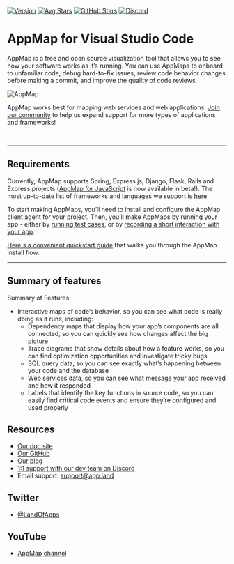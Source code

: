 [![Version](https://img.shields.io/visual-studio-marketplace/v/appland.appmap)](https://marketplace.visualstudio.com/items?itemName=appland.appmap)
[![Avg Stars](https://img.shields.io/visual-studio-marketplace/stars/appland.appmap)](https://marketplace.visualstudio.com/items?itemName=appland.appmap)
[![GitHub Stars](https://img.shields.io/github/stars/applandinc/vscode-appland?style=social)](https://marketplace.visualstudio.com/items?itemName=appland.appmap)
[![Discord](https://img.shields.io/discord/766016904056930325)](https://discord.com/invite/N9VUap6)

# AppMap for Visual Studio Code

AppMap is a free and open source visualization tool that allows you to see how your software works
as it’s running. You can use AppMaps to onboard to unfamiliar code, debug hard-to-fix issues, review
code behavior changes before making a commit, and improve the quality of code reviews.

![AppMap](https://vscode-appmap.s3.us-east-2.amazonaws.com/media/vscode-sidebyside.png)

AppMap works best for mapping web services and web applications.
[Join our community](https://appland.com/community/) to help us expand support for more types of
applications and frameworks!

&nbsp;

---

## Requirements

Currently, AppMap supports Spring, Express.js, Django, Flask, Rails and Express projects
([AppMap for JavaScript](https://appland.com/docs/reference/appmap-javascript.html) is now available
in beta!). The most up-to-date list of frameworks and languages we support is
[here](https://appland.com/docs/integrations.html).

To start making AppMaps, you’ll need to install and configure the AppMap client agent for your
project. Then, you’ll make AppMaps by running your app - either by
[running test cases](https://appland.com/docs/recording-methods.html#recording-test-cases), or by
[recording a short interaction with your app](https://appland.com/docs/reference/remote-recording.html).

[Here's a convenient quickstart guide](https://appland.com/docs/quickstart/) that walks you through
the AppMap install flow.

---

## Summary of features

Summary of Features:

- Interactive maps of code’s behavior, so you can see what code is really doing as it runs,
  including:
  - Dependency maps that display how your app’s components are all connected, so you can quickly see
    how changes affect the big picture
  - Trace diagrams that show details about how a feature works, so you can find optimization
    opportunities and investigate tricky bugs
  - SQL query data, so you can see exactly what’s happening between your code and the database
  - Web services data, so you can see what message your app received and how it responded
  - Labels that identify the key functions in source code, so you can easily find critical code
    events and ensure they’re configured and used properly

## Resources

- [Our doc site](https://appland.com/docs/appmap-overview.html)
- [Our GitHub](https://github.com/applandinc)
- [Our blog](https://appland.com/blog/)
- [1:1 support with our dev team on Discord](https://discord.com/invite/N9VUap6)
- Email support: [support@app.land](mailto:support@app.land)

## Twitter

- [@LandOfApps](https://twitter.com/landofapps)

## YouTube

- [AppMap channel](https://www.youtube.com/channel/UCxVv4gVnr2Uf2PSzoELZUcg)
